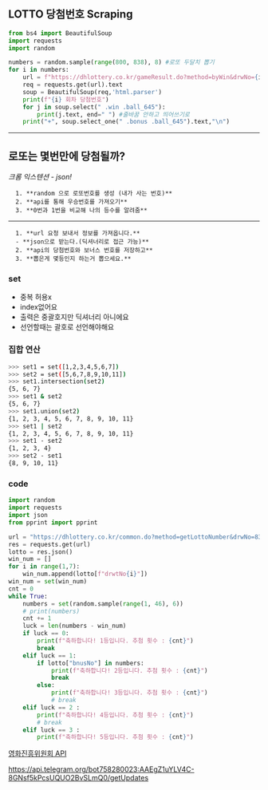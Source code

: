 ## LOTTO 당첨번호 Scraping

~~~python
from bs4 import BeautifulSoup
import requests
import random

numbers = random.sample(range(800, 838), 8) #로또 두달치 뽑기
for i in numbers:
    url = f"https://dhlottery.co.kr/gameResult.do?method=byWin&drwNo={i}"
    req = requests.get(url).text
    soup = BeautifulSoup(req,'html.parser') 
    print(f"{i} 회차 당첨번호")
    for j in soup.select(" .win .ball_645"):
        print(j.text, end=" ") #줄바꿈 안하고 띄어쓰기로
    print("+", soup.select_one(" .bonus .ball_645").text,"\n")


~~~

****



## 로또는 몇번만에 당첨될까?

*크롬 익스텐션 - json!*

      1. **random 으로 로또번호를 생성 (내가 사는 번호)**
      2. **api를 통해 우승번호를 가져오기**
      3. **0번과 1번을 비교해 나의 등수를 알려줌**

---

      1. **url 요청 보내서 정보를 가져옵니다.**
      - **json으로 받는다.(딕셔너리로 접근 가능)**
      2. **api의 당첨번호와 보너스 번호를 저장하고**
      3. **뽑은게 몇등인지 하는거 뽑으세요.**



### set

- 중복 허용x
- index없어요
- 출력은 중괄호지만 딕셔너리 아니에요
- 선언할때는 괄호로 선언해야해요



### 집합 연산

```bash
>>> set1 = set([1,2,3,4,5,6,7])
>>> set2 = set([5,6,7,8,9,10,11])
>>> set1.intersection(set2)
{5, 6, 7}
>>> set1 & set2
{5, 6, 7}
>>> set1.union(set2)
{1, 2, 3, 4, 5, 6, 7, 8, 9, 10, 11}
>>> set1 | set2
{1, 2, 3, 4, 5, 6, 7, 8, 9, 10, 11}
>>> set1 - set2
{1, 2, 3, 4}
>>> set2 - set1
{8, 9, 10, 11}
```



### code

~~~python
import random
import requests
import json
from pprint import pprint

url = "https://dhlottery.co.kr/common.do?method=getLottoNumber&drwNo=837"
res = requests.get(url)
lotto = res.json()
win_num = []
for i in range(1,7):
    win_num.append(lotto[f"drwtNo{i}"])
win_num = set(win_num)
cnt = 0
while True:
    numbers = set(random.sample(range(1, 46), 6))
    # print(numbers)
    cnt += 1
    luck = len(numbers - win_num)
    if luck == 0:
        print(f"축하합니다! 1등입니다. 추첨 횟수 : {cnt}")
        break
    elif luck == 1:
        if lotto["bnusNo"] in numbers:
            print(f"축하합니다! 2등입니다. 추첨 횟수 : {cnt}")
            break
        else:
            print(f"축하합니다! 3등입니다. 추첨 횟수 : {cnt}")
            # break
    elif luck == 2 :
        print(f"축하합니다! 4등입니다. 추첨 횟수 : {cnt}")
        # break
    elif luck == 3 :
        print(f"축하합니다! 5등입니다. 추첨 횟수 : {cnt}")
~~~

[영화진흥위원회 API](http://www.kobis.or.kr/kobisopenapi/homepg/apiservice/searchServiceInfo.do)

https://api.telegram.org/bot758280023:AAEgZ1uYLV4C-8GNsf5kPcsUQUO2BvSLmQ0/getUpdates
